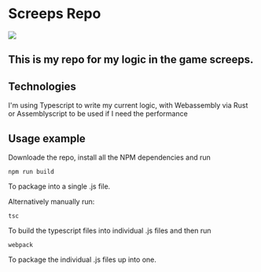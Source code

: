 # Screeps Repo

![](https://screeps.com/img/logotype.svg)

## This is my repo for my logic in the game screeps.


## Technologies

I'm using Typescript to write my current logic, with Webassembly via Rust or Assemblyscript to be used if I need the performance 

## Usage example

Downloade the repo, install all the NPM dependencies and run 

```
npm run build
``` 

To package into a single .js file.

Alternatively manually run:

```
tsc
```
To build the typescript files into individual .js files and then run

```
webpack
```
To package the individual .js files up into one.